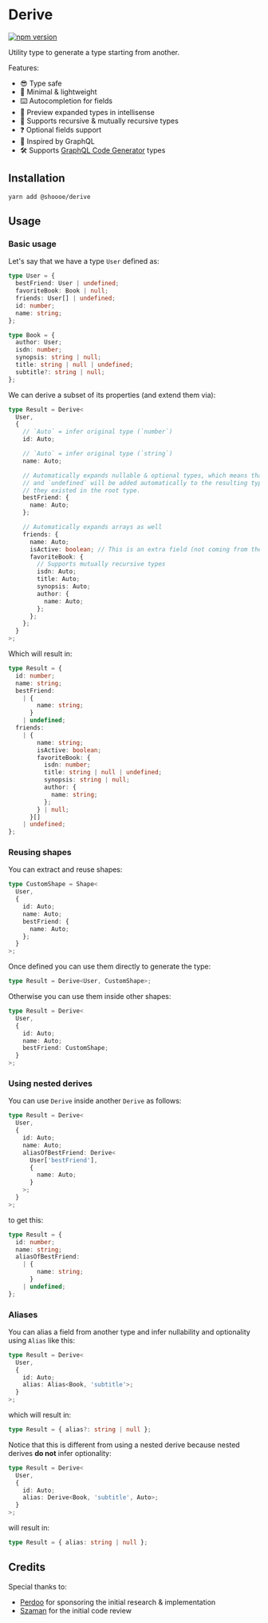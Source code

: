 # Derive

[![npm version](https://badge.fury.io/js/@shoooe%2Fderive.svg)](https://badge.fury.io/js/@shoooe%2Fderive)

Utility type to generate a type starting from another.

Features:

- 😎 Type safe
- 🌱 Minimal & lightweight
- ⌨️​ Autocompletion for fields
- 👀 Preview expanded types in intellisense
- 💫 Supports recursive & mutually recursive types
- ❓ Optional fields support
- 💋 Inspired by GraphQL
- 🛠 Supports [GraphQL Code Generator](https://github.com/dotansimha/graphql-code-generator) types

## Installation

```
yarn add @shoooe/derive
```

## Usage

### Basic usage

Let's say that we have a type `User` defined as:

```typescript
type User = {
  bestFriend: User | undefined;
  favoriteBook: Book | null;
  friends: User[] | undefined;
  id: number;
  name: string;
};

type Book = {
  author: User;
  isdn: number;
  synopsis: string | null;
  title: string | null | undefined;
  subtitle?: string | null;
};
```

We can derive a subset of its properties (and extend them via):

```typescript
type Result = Derive<
  User,
  {
    // `Auto` = infer original type (`number`)
    id: Auto;

    // `Auto` = infer original type (`string`)
    name: Auto;

    // Automatically expands nullable & optional types, which means that `null`
    // and `undefined` will be added automatically to the resulting type if
    // they existed in the root type.
    bestFriend: {
      name: Auto;
    };

    // Automatically expands arrays as well
    friends: {
      name: Auto;
      isActive: boolean; // This is an extra field (not coming from the root type)
      favoriteBook: {
        // Supports mutually recursive types
        isdn: Auto;
        title: Auto;
        synopsis: Auto;
        author: {
          name: Auto;
        };
      };
    };
  }
>;
```

Which will result in:

```typescript
type Result = {
  id: number;
  name: string;
  bestFriend:
    | {
        name: string;
      }
    | undefined;
  friends:
    | {
        name: string;
        isActive: boolean;
        favoriteBook: {
          isdn: number;
          title: string | null | undefined;
          synopsis: string | null;
          author: {
            name: string;
          };
        } | null;
      }[]
    | undefined;
};
```

### Reusing shapes

You can extract and reuse shapes:

```typescript
type CustomShape = Shape<
  User,
  {
    id: Auto;
    name: Auto;
    bestFriend: {
      name: Auto;
    };
  }
>;
```

Once defined you can use them directly to generate the type:

```typescript
type Result = Derive<User, CustomShape>;
```

Otherwise you can use them inside other shapes:

```typescript
type Result = Derive<
  User,
  {
    id: Auto;
    name: Auto;
    bestFriend: CustomShape;
  }
>;
```

### Using nested derives

You can use `Derive` inside another `Derive` as follows:

```typescript
type Result = Derive<
  User,
  {
    id: Auto;
    name: Auto;
    aliasOfBestFriend: Derive<
      User['bestFriend'],
      {
        name: Auto;
      }
    >;
  }
>;
```

to get this:

```typescript
type Result = {
  id: number;
  name: string;
  aliasOfBestFriend:
    | {
        name: string;
      }
    | undefined;
};
```

### Aliases

You can alias a field from another type and infer nullability and optionality using `Alias` like this:

```typescript
type Result = Derive<
  User,
  {
    id: Auto;
    alias: Alias<Book, 'subtitle'>;
  }
>;
```

which will result in:

```typescript
type Result = { alias?: string | null };
```

Notice that this is different from using a nested derive because nested derives **do not** infer optionality:

```typescript
type Result = Derive<
  User,
  {
    id: Auto;
    alias: Derive<Book, 'subtitle', Auto>;
  }
>;
```

will result in:

```typescript
type Result = { alias: string | null };
```

## Credits

Special thanks to:

- [Perdoo](https://www.perdoo.com/) for sponsoring the initial research & implementation
- [Szaman](https://github.com/szamanr) for the initial code review
